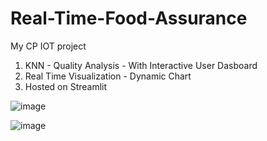 # Real-Time-Food-Assurance
My CP IOT project 

1) KNN - Quality Analysis - With Interactive User Dasboard
2) Real Time Visualization - Dynamic Chart
3) Hosted on Streamlit

![image](https://user-images.githubusercontent.com/84491010/200157588-13a08802-0dfd-41a5-834e-5e55bfb43e92.png)

![image](https://user-images.githubusercontent.com/84491010/200157837-061cf70a-62db-4d9d-a33d-4ba49adf7ab2.png)


